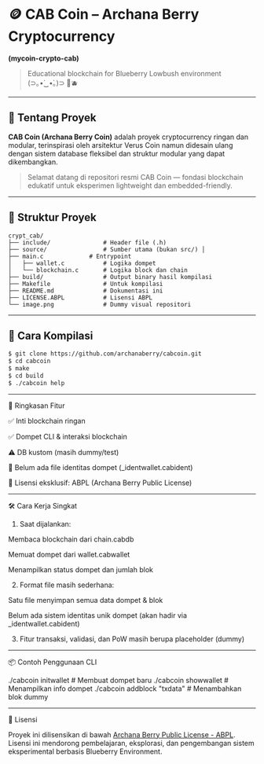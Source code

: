 # 🪙 CAB Coin – Archana Berry Cryptocurrency  
**(mycoin-crypto-cab)**  
> Educational blockchain for Blueberry Lowbush environment (⁠⊃⁠｡⁠•́⁠‿⁠•̀⁠｡⁠)⁠⊃ 🌱🫐

---

## 🍇 Tentang Proyek

**CAB Coin (Archana Berry Coin)** adalah proyek cryptocurrency ringan dan modular, terinspirasi oleh arsitektur Verus Coin namun didesain ulang dengan sistem database fleksibel dan struktur modular yang dapat dikembangkan.

> Selamat datang di repositori resmi CAB Coin — fondasi blockchain edukatif untuk eksperimen lightweight dan embedded-friendly.

---

## 📁 Struktur Proyek

```
crypt_cab/ 
├── include/               # Header file (.h) 
├── source/                # Sumber utama (bukan src/) │   
├── main.c             # Entrypoint 
│   ├── wallet.c           # Logika dompet 
│   └── blockchain.c       # Logika block dan chain 
├── build/                 # Output binary hasil kompilasi 
├── Makefile               # Untuk kompilasi 
├── README.md              # Dokumentasi ini 
├── LICENSE.ABPL           # Lisensi ABPL 
└── image.png              # Dummy visual repositori
```

---

## 🚀 Cara Kompilasi

```bash
$ git clone https://github.com/archanaberry/cabcoin.git
$ cd cabcoin
$ make
$ cd build
$ ./cabcoin help
```


---

🧠 Ringkasan Fitur

✅ Inti blockchain ringan

✅ Dompet CLI & interaksi blockchain

⚠️ DB kustom (masih dummy/test)

🔐 Belum ada file identitas dompet (_identwallet.cabident)

🔧 Lisensi eksklusif: ABPL (Archana Berry Public License)



---

🛠️ Cara Kerja Singkat

1. Saat dijalankan:

Membaca blockchain dari chain.cabdb

Memuat dompet dari wallet.cabwallet

Menampilkan status dompet dan jumlah blok



2. Format file masih sederhana:

Satu file menyimpan semua data dompet & blok

Belum ada sistem identitas unik dompet (akan hadir via _identwallet.cabident)


3. Fitur transaksi, validasi, dan PoW masih berupa placeholder (dummy)




---

📦 Contoh Penggunaan CLI

./cabcoin initwallet           # Membuat dompet baru
./cabcoin showwallet           # Menampilkan info dompet
./cabcoin addblock "txdata"    # Menambahkan blok dummy


---

📄 Lisensi

Proyek ini dilisensikan di bawah [Archana Berry Public License - ABPL](https://github.com/archanaberry/Lisensi).
Lisensi ini mendorong pembelajaran, eksplorasi, dan pengembangan sistem eksperimental berbasis Blueberry Environment.
